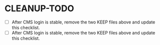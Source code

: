 # CLEANUP-TODO

- [ ] After CMS login is stable, remove the two KEEP files above and update this checklist.
- [ ] After CMS login is stable, remove the two KEEP files above and update this checklist.
